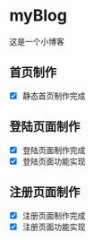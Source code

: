 # myBlog
这是一个小博客

## 首页制作
- [x] 静态首页制作完成
## 登陆页面制作
- [x] 登陆页面制作完成
- [x] 登陆页面功能实现
## 注册页面制作
- [x] 注册页面制作完成
- [x] 注册页面功能实现

